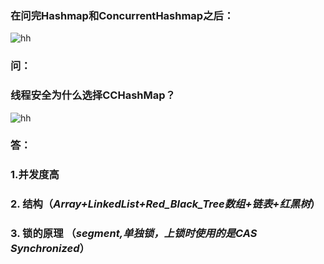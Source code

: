 ### 在问完Hashmap和ConcurrentHashmap之后：

![hh](https://via.placeholder.com/15/c5f015/000000?text=+) 
### 问：
### 线程安全为什么选择CCHashMap？

![hh](https://via.placeholder.com/15/c5f015/000000?text=+) 
### 答：
###     1.并发度高
###     2. 结构（*Array+LinkedList+Red_Black_Tree数组+链表+红黑树*）
###     3. 锁的原理 （*segment,单独锁，上锁时使用的是CAS Synchronized*）

